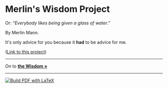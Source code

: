 # Merlin's Wisdom Project

Or: “*Everybody likes being given a glass of water*.”

By Merlin Mann.

It's only advice for you because it **had** to be advice for me.

([Link to this project](http://wisdom.limo))

----

On to [**the Wisdom »**](http://wisdom.limo)

---
[![Build PDF with LaTeX](https://github.com/abilops/wisdom/actions/workflows/main.yml/badge.svg)](https://github.com/abilops/wisdom/actions/workflows/main.yml)
